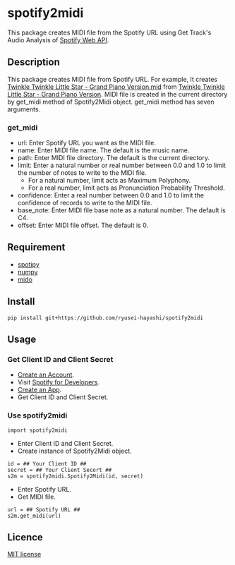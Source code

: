 # spotify2midi
This package creates MIDI file from the Spotify URL using Get Track's Audio Analysis of [Spotify Web API](https://developer.spotify.com/documentation/web-api).

## Description
This package creates MIDI file from Spotify URL. For example, It creates [Twinkle Twinkle Little Star - Grand Piano Version.mid]() from [Twinkle Twinkle Little Star - Grand Piano Version](https://open.spotify.com/track/5Yx45WDFNYLFwj3pjtvfJ6). MIDI file is created in the current directory by get_midi method of Spotify2Midi object. get_midi method has seven arguments.

### get_midi
* url: Enter Spotify URL you want as the MIDI file.
* name: Enter MIDI file name. The default is the music name.
* path: Enter MIDI file directory. The default is the current directory.
* limit: Enter a natural number or real number between 0.0 and 1.0 to limit the number of notes to write to the MIDI file.
  * For a natural number, limit acts as Maximum Polyphony.
  * For a real number, limit acts as Pronunciation Probability Threshold.
* confidence: Enter a real number between 0.0 and 1.0 to limit the confidence of records to write to the MIDI file.
* base_note: Enter MIDI file base note as a natural number. The default is C4.
* offset: Enter MIDI file offset. The default is 0.

## Requirement
* [spotipy](https://spotipy.readthedocs.io)
* [numpy](https://numpy.org)
* [mido](https://mido.readthedocs.io)

## Install
```
pip install git+https://github.com/ryusei-hayashi/spotify2midi
```

## Usage
### Get Client ID and Client Secret
* [Create an Account](https://www.spotify.com/us/signup).
* Visit [Spotify for Developers](https://developer.spotify.com/dashboard).
* [Create an App](https://developer.spotify.com/dashboard/create).
* Get Client ID and Client Secret.

### Use spotify2midi
```
import spotify2midi
```
* Enter Client ID and Client Secret.
* Create instance of Spotify2Midi object.
```
id = ## Your Client ID ##
secret = ## Your Client Secert ##
s2m = spotify2midi.Spotify2Midi(id, secret)
```
* Enter Spotify URL.
* Get MIDI file.
```
url = ## Spotify URL ##
s2m.get_midi(url)
```

## Licence
[MIT license](https://en.wikipedia.org/wiki/MIT_License)
